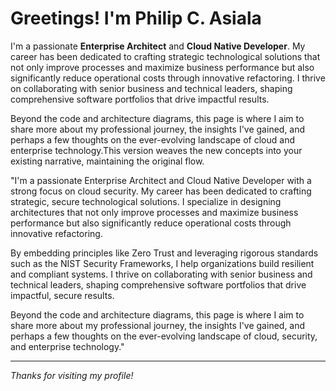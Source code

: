 # Greetings! I'm Philip C. Asiala

I'm a passionate **Enterprise Architect** and **Cloud Native Developer**. My career has been dedicated to crafting strategic technological solutions that not only improve processes and maximize business performance but also significantly reduce operational costs through innovative refactoring. I thrive on collaborating with senior business and technical leaders, shaping comprehensive software portfolios that drive impactful results.

Beyond the code and architecture diagrams, this page is where I aim to share more about my professional journey, the insights I've gained, and perhaps a few thoughts on the ever-evolving landscape of cloud and enterprise technology.This version weaves the new concepts into your existing narrative, maintaining the original flow.

"I'm a passionate Enterprise Architect and Cloud Native Developer with a strong focus on cloud security. My career has been dedicated to crafting strategic, secure technological solutions. I specialize in designing architectures that not only improve processes and maximize business performance but also significantly reduce operational costs through innovative refactoring.

By embedding principles like Zero Trust and leveraging rigorous standards such as the NIST Security Frameworks, I help organizations build resilient and compliant systems. I thrive on collaborating with senior business and technical leaders, shaping comprehensive software portfolios that drive impactful, secure results.

Beyond the code and architecture diagrams, this page is where I aim to share more about my professional journey, the insights I've gained, and perhaps a few thoughts on the ever-evolving landscape of cloud, security, and enterprise technology."

---

_Thanks for visiting my profile!_
